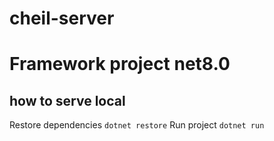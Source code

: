 # cheil-server

# Framework project net8.0

## how to serve local

Restore dependencies `dotnet restore`
Run project `dotnet run`
